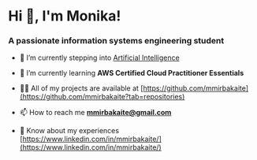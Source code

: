 <h1 align="left" >   Hi 👋, I'm Monika!</h1>
<h3 align="left" >   A passionate information systems engineering student</h3>

- 🔭 I’m currently stepping into [Artificial Intelligence](https://github.com/mmirbakaite/Artificial-Intelligence-Fundamentals.git)

- 🌱 I’m currently learning **AWS Certified Cloud Practitioner Essentials**

- 👨‍💻 All of my projects are available at [https://github.com/mmirbakaite](https://github.com/mmirbakaite?tab=repositories)

- 📫 How to reach me **mmirbakaite@gmail.com**

- 📄 Know about my experiences [https://www.linkedin.com/in/mmirbakaite/](https://www.linkedin.com/in/mmirbakaite/)

